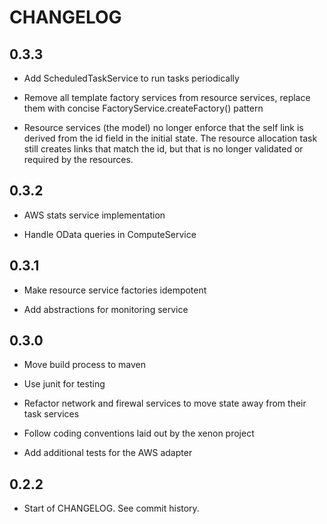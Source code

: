 # CHANGELOG

## 0.3.3

* Add ScheduledTaskService to run tasks periodically

* Remove all template factory services from resource services,
  replace them with concise FactoryService.createFactory() pattern

* Resource services (the model) no longer enforce that the self link
  is derived from the id field in the initial state. The resource allocation
  task still creates links that match the id, but that is no longer
  validated or required by the resources.

## 0.3.2

* AWS stats service implementation

* Handle OData queries in ComputeService

## 0.3.1

* Make resource service factories idempotent

* Add abstractions for monitoring service

## 0.3.0

* Move build process to maven

* Use junit for testing

* Refactor network and firewal services to move state away from their
task services

* Follow coding conventions laid out by the xenon project

* Add additional tests for the AWS adapter
 
## 0.2.2

* Start of CHANGELOG. See commit history.
